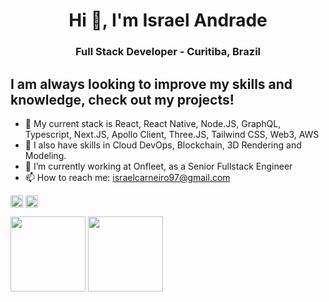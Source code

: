 <h1 align="center">Hi 👋, I'm Israel Andrade</h1>
<h3 align="center">Full Stack Developer - Curitiba, Brazil</h3>

## I am always looking to improve my skills and knowledge, check out my projects!

- 🌱 My current stack is React, React Native, Node.JS, GraphQL, Typescript, Next.JS, Apollo Client, Three.JS, Tailwind CSS, Web3, AWS
- 🚀 I also have skills in Cloud DevOps, Blockchain, 3D Rendering and Modeling.
- 🔭 I’m currently working at Onfleet, as a Senior Fullstack Engineer
- 📫 How to reach me: israelcarneiro97@gmail.com
  
<a href="https://www.linkedin.com/in/devisraelandrade/" target="blank"><img align="center" src="https://cdn.jsdelivr.net/npm/simple-icons@3.0.1/icons/linkedin.svg" alt="https://www.linkedin.com/in/devisraelandrade/" height="20" width="20" /></a>
<a href="https://instagram.com/izzyandrade.dev" target="blank"><img align="center" src="https://cdn.jsdelivr.net/npm/simple-icons@3.0.1/icons/instagram.svg" alt="izzyandrade" height="20" width="20" /></a>

<!--START_SECTION:badges-->
<img src="https://github.com/user-attachments/assets/34ebb303-ee71-40a0-b30f-aec1e4445ffc" width="120">
<img src="https://github.com/user-attachments/assets/9740c88c-48fc-4840-8665-7668dee85b61" width="120">
<!--END_SECTION:badges-->
